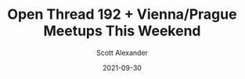 ---
layout: podcast
title: "Open Thread 192 + Vienna/Prague Meetups This Weekend"
author: Scott Alexander
description: https://astralcodexten.substack.com/p/open-thread-192-viennaprague-meetups
date: 2021-09-30
length: 285544
duration: 71
guid: open-thread-192-viennaprague-meetups
---